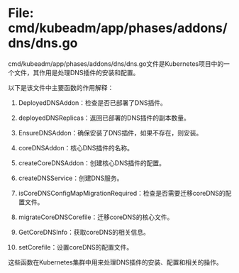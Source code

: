 # File: cmd/kubeadm/app/phases/addons/dns/dns.go

cmd/kubeadm/app/phases/addons/dns/dns.go文件是Kubernetes项目中的一个文件，其作用是处理DNS插件的安装和配置。

以下是该文件中主要函数的作用解释：

1. DeployedDNSAddon：检查是否已部署了DNS插件。

2. deployedDNSReplicas：返回已部署的DNS插件的副本数量。

3. EnsureDNSAddon：确保安装了DNS插件，如果不存在，则安装。

4. coreDNSAddon：核心DNS插件的名称。

5. createCoreDNSAddon：创建核心DNS插件的配置。

6. createDNSService：创建DNS服务。

7. isCoreDNSConfigMapMigrationRequired：检查是否需要迁移coreDNS的配置文件。

8. migrateCoreDNSCorefile：迁移coreDNS的核心文件。

9. GetCoreDNSInfo：获取coreDNS的相关信息。

10. setCorefile：设置coreDNS的配置文件。

这些函数在Kubernetes集群中用来处理DNS插件的安装、配置和相关的操作。

